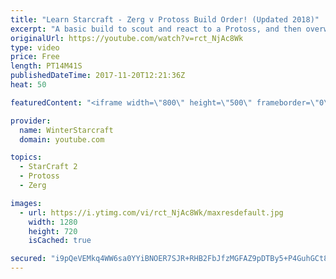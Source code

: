 ```yaml
---
title: "Learn Starcraft - Zerg v Protoss Build Order! (Updated 2018)"
excerpt: "A basic build to scout and react to a Protoss, and then overwhelm them with the swarm! Meant for lower level players looking for direction, not higher level looking for the dankest meta. -- Watch live at https://www.twitch.tv/wintergaming"
originalUrl: https://youtube.com/watch?v=rct_NjAc8Wk
type: video
price: Free
length: PT14M41S
publishedDateTime: 2017-11-20T12:21:36Z
heat: 50

featuredContent: "<iframe width=\"800\" height=\"500\" frameborder=\"0\" src=\"https://www.youtube.com/embed/rct_NjAc8Wk\" allow=\"accelerometer; autoplay; encrypted-media; gyroscope; picture-in-picture\" allowfullscreen></iframe>"

provider:
  name: WinterStarcraft
  domain: youtube.com

topics:
  - StarCraft 2
  - Protoss
  - Zerg

images:
  - url: https://i.ytimg.com/vi/rct_NjAc8Wk/maxresdefault.jpg
    width: 1280
    height: 720
    isCached: true

secured: "i9pQeVEMkq4WW6sa0YYiBNOER7SJR+RHB2FbJfzMGFAZ9pDTBy5+P4GuhGCt8F3ZX5nKNgvbxK9e2J5Vb9kjd/VTOgWd7/36FyFoIuJySyKj63370sP8YFL2KkxDYH1O//iO2VIqxk7H93SKUowAZ65ft8Zz8yjZzGKHB46Bi9XGz2DFvz2bLBU7xQVDcCryNkOGqVH7YVtL7il7u/55JBorl/o2d0GwiKhNBJq0rXuqOHk0jcSMGo1H2Yz++IUnQIQGMA9oKkIfrf6y3U9rDL65fRdnap53WZtkZrxiN0KFuQLJPhq6/wIxekJyzbOGxIvh/UgPNBipDH85hUC5hpMbogxubInSXqWr3HaI2m8knlCWLTQHqkBGRSXnsYwalP84Hww0nzgvxQGWXgOPS9mqL5+Y6xI8zswIfSxIpT0=;p2DNqBmFz4oNQtscH1jRug=="
---
```



